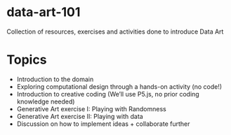 # data-art-101
Collection of resources, exercises and activities done to introduce Data Art

# Topics

- Introduction to the domain
- Exploring computational design through a hands-on activity (no code!)
- Introduction to creative coding (We’ll use P5.js, no prior coding knowledge needed)
- Generative Art exercise I: Playing with Randomness
- Generative Art exercise II: Playing with data
- Discussion on how to implement ideas + collaborate further
